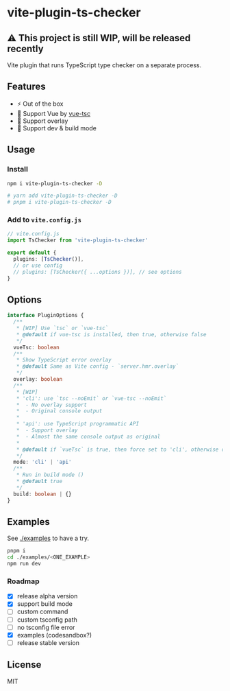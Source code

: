 # vite-plugin-ts-checker

## **⚠ This project is still WIP, will be released recently**

Vite plugin that runs TypeScript type checker on a separate process.

## Features

- ⚡️ Out of the box
- 💚 Support Vue by [vue-tsc](https://github.com/johnsoncodehk/vue-tsc)
- 🚥 Support overlay
- 🎳 Support dev & build mode

## Usage

### Install

```bash
npm i vite-plugin-ts-checker -D

# yarn add vite-plugin-ts-checker -D
# pnpm i vite-plugin-ts-checker -D
```

### Add to `vite.config.js`

```ts
// vite.config.js
import TsChecker from 'vite-plugin-ts-checker'

export default {
  plugins: [TsChecker()],
  // or use config
  // plugins: [TsChecker({ ...options })], // see options
}
```

## Options

```ts
interface PluginOptions {
  /**
   * [WIP] Use `tsc` or `vue-tsc`
   * @default if vue-tsc is installed, then true, otherwise false
   */
  vueTsc: boolean
  /**
   * Show TypeScript error overlay
   * @default Same as Vite config - `server.hmr.overlay`
   */
  overlay: boolean
  /**
   * [WIP]
   * 'cli': use `tsc --noEmit` or `vue-tsc --noEmit`
   *  - No overlay support
   *  - Original console output
   *
   * 'api': use TypeScript programmatic API
   *  - Support overlay
   *  - Almost the same console output as original
   *
   * @default if `vueTsc` is true, then force set to 'cli', otherwise default to 'api'
   */
  mode: 'cli' | 'api'
  /**
   * Run in build mode ()
   * @default true
   */
  build: boolean | {}
}
```

## Examples

See [./examples](./examples) to have a try.

```bash
pnpm i
cd ./examples/<ONE_EXAMPLE>
npm run dev
```

### Roadmap

- [x] release alpha version
- [x] support build mode
- [ ] custom command
- [ ] custom tsconfig path
- [ ] no tsconfig file error
- [x] examples (codesandbox?)
- [ ] release stable version

## License

MIT
